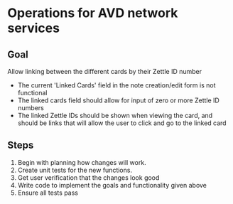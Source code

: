 # Operations for AVD network services

## Goal

Allow linking between the different cards by their Zettle ID number

- The current 'Linked Cards' field in the note creation/edit form is not functional
- The linked cards field should allow for input of zero or more Zettle ID numbers
- The linked Zettle IDs should be shown when viewing the card, and should be links that will allow the user to click and go to the linked card

## Steps

1. Begin with planning how changes will work.
2. Create unit tests for the new functions.
3. Get user verification that the changes look good
4. Write code to implement the goals and functionality given above
5. Ensure all tests pass
